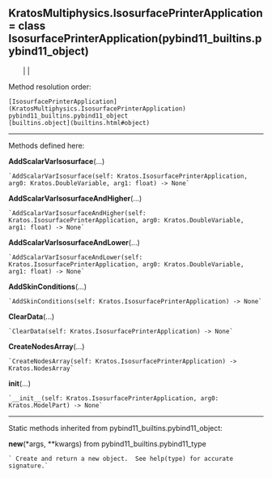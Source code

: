   
**KratosMultiphysics.IsosurfacePrinterApplication** = class
IsosurfacePrinterApplication(pybind11_builtins.pybind11_object)  
---  
`    `|   |

Method resolution order:

    [IsosurfacePrinterApplication](KratosMultiphysics.IsosurfacePrinterApplication)
    pybind11_builtins.pybind11_object
    [builtins.object](builtins.html#object)

* * *

Methods defined here:  

**AddScalarVarIsosurface**(...)

    `AddScalarVarIsosurface(self: Kratos.IsosurfacePrinterApplication, arg0: Kratos.DoubleVariable, arg1: float) -> None`

**AddScalarVarIsosurfaceAndHigher**(...)

    `AddScalarVarIsosurfaceAndHigher(self: Kratos.IsosurfacePrinterApplication, arg0: Kratos.DoubleVariable, arg1: float) -> None`

**AddScalarVarIsosurfaceAndLower**(...)

    `AddScalarVarIsosurfaceAndLower(self: Kratos.IsosurfacePrinterApplication, arg0: Kratos.DoubleVariable, arg1: float) -> None`

**AddSkinConditions**(...)

    `AddSkinConditions(self: Kratos.IsosurfacePrinterApplication) -> None`

**ClearData**(...)

    `ClearData(self: Kratos.IsosurfacePrinterApplication) -> None`

**CreateNodesArray**(...)

    `CreateNodesArray(self: Kratos.IsosurfacePrinterApplication) -> Kratos.NodesArray`

**__init__**(...)

    `__init__(self: Kratos.IsosurfacePrinterApplication, arg0: Kratos.ModelPart) -> None`

* * *

Static methods inherited from pybind11_builtins.pybind11_object:  

**__new__**(*args, **kwargs) from pybind11_builtins.pybind11_type

    ` Create and return a new object.  See help(type) for accurate signature.`

